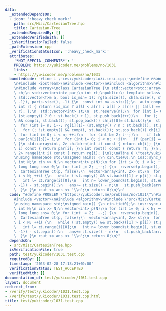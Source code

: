```yaml
---
data:
  _extendedDependsOn:
  - icon: ':heavy_check_mark:'
    path: src/Misc/CartesianTree.hpp
    title: Cartesian-Tree
  _extendedRequiredBy: []
  _extendedVerifiedWith: []
  _isVerificationFailed: false
  _pathExtension: cpp
  _verificationStatusIcon: ':heavy_check_mark:'
  attributes:
    '*NOT_SPECIAL_COMMENTS*': ''
    PROBLEM: https://yukicoder.me/problems/no/1031
    links:
    - https://yukicoder.me/problems/no/1031
  bundledCode: "#line 1 \"test/yukicoder/1031.test.cpp\"\n#define PROBLEM \"https://yukicoder.me/problems/no/1031\"\
    \n#include <iostream>\n#include <vector>\n#include <algorithm>\n#line 3 \"src/Misc/CartesianTree.hpp\"\
    \n#include <array>\nclass CartesianTree {\n std::vector<std::array<int, 2>> rg,\
    \ ch;\n std::vector<int> par;\n int rt;\npublic:\n template <class T> CartesianTree(const\
    \ std::vector<T>& a, bool is_min= 1): rg(a.size()), ch(a.size(), std::array{-1,\
    \ -1}), par(a.size(), -1) {\n  const int n= a.size();\n  auto comp= [&](int l,\
    \ int r) { return (is_min ? a[l] < a[r] : a[l] > a[r]) || (a[l] == a[r] && l <\
    \ r); };\n  std::vector<int> st;\n  st.reserve(n);\n  for (int i= 0; i < n; rg[i][0]=\
    \ (st.empty() ? 0 : st.back() + 1), st.push_back(i++))\n   for (; !st.empty()\
    \ && comp(i, st.back()); st.pop_back()) ch[i][0]= st.back();\n  st.clear();\n\
    \  for (int i= n; i--; rg[i][1]= (st.empty() ? n : st.back()), st.push_back(i))\n\
    \   for (; !st.empty() && comp(i, st.back()); st.pop_back()) ch[i][1]= st.back();\n\
    \  for (int i= 0; i < n; ++i)\n   for (int b= 2; b--;)\n    if (ch[i][b] != -1)\
    \ par[ch[i][b]]= i;\n  for (int i= 0; i < n; ++i)\n   if (par[i] == -1) rt= i;\n\
    \ }\n std::array<int, 2> children(int i) const { return ch[i]; }\n int parent(int\
    \ i) const { return par[i]; }\n int root() const { return rt; }\n // [l,r)\n std::array<int,\
    \ 2> range(int i) const { return rg[i]; }\n};\n#line 6 \"test/yukicoder/1031.test.cpp\"\
    \nusing namespace std;\nsigned main() {\n cin.tie(0);\n ios::sync_with_stdio(0);\n\
    \ int N;\n cin >> N;\n vector<int> p(N);\n for (int i= 0; i < N; ++i) cin >> p[i];\n\
    \ long long ans= 0;\n for (int _= 2; _--;) {\n  reverse(p.begin(), p.end());\n\
    \  CartesianTree ct(p, false);\n  vector<array<int, 2>> st;\n  for (int i= 0;\
    \ i < N; ++i) {\n   while (!st.empty() && st.back()[1] > p[i]) st.pop_back();\n\
    \   int l= ct.range(i)[0];\n   int n= lower_bound(st.begin(), st.end(), array{l,\
    \ -1}) - st.begin();\n   ans+= st.size() - n;\n   st.push_back(array{i, p[i]});\n\
    \  }\n }\n cout << ans << '\\n';\n return 0;\n}\n"
  code: "#define PROBLEM \"https://yukicoder.me/problems/no/1031\"\n#include <iostream>\n\
    #include <vector>\n#include <algorithm>\n#include \"src/Misc/CartesianTree.hpp\"\
    \nusing namespace std;\nsigned main() {\n cin.tie(0);\n ios::sync_with_stdio(0);\n\
    \ int N;\n cin >> N;\n vector<int> p(N);\n for (int i= 0; i < N; ++i) cin >> p[i];\n\
    \ long long ans= 0;\n for (int _= 2; _--;) {\n  reverse(p.begin(), p.end());\n\
    \  CartesianTree ct(p, false);\n  vector<array<int, 2>> st;\n  for (int i= 0;\
    \ i < N; ++i) {\n   while (!st.empty() && st.back()[1] > p[i]) st.pop_back();\n\
    \   int l= ct.range(i)[0];\n   int n= lower_bound(st.begin(), st.end(), array{l,\
    \ -1}) - st.begin();\n   ans+= st.size() - n;\n   st.push_back(array{i, p[i]});\n\
    \  }\n }\n cout << ans << '\\n';\n return 0;\n}"
  dependsOn:
  - src/Misc/CartesianTree.hpp
  isVerificationFile: true
  path: test/yukicoder/1031.test.cpp
  requiredBy: []
  timestamp: '2023-02-28 17:13:21+09:00'
  verificationStatus: TEST_ACCEPTED
  verifiedWith: []
documentation_of: test/yukicoder/1031.test.cpp
layout: document
redirect_from:
- /verify/test/yukicoder/1031.test.cpp
- /verify/test/yukicoder/1031.test.cpp.html
title: test/yukicoder/1031.test.cpp
---
```

